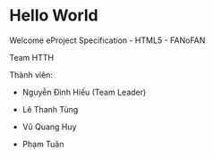 # Hello World
Welcome eProject Specification - HTML5 - FANoFAN

Team HTTH

Thành viên: 

  * Nguyễn Đình Hiếu (Team Leader)

  * Lê Thanh Tùng
  
  * Vũ Quang Huy
  
  * Phạm Tuân

